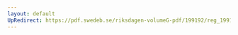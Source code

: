 ```yaml
---
layout: default
UpRedirect: https://pdf.swedeb.se/riksdagen-volumeG-pdf/199192/reg_199192_SoU/reg_199192_SoU_0008.pdf
---
```

